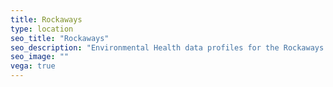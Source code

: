 ```yaml
---
title: Rockaways
type: location
seo_title: "Rockaways"
seo_description: "Environmental Health data profiles for the Rockaways neighborhood of NYC."
seo_image: ""
vega: true
---
```

